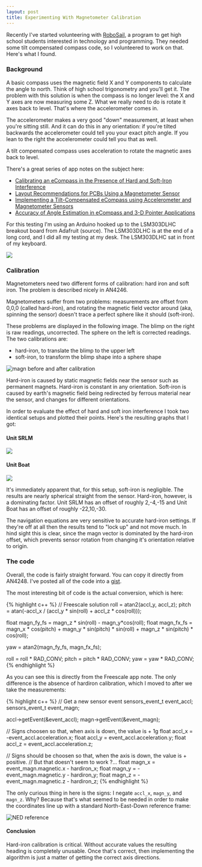 ```yaml
---
layout: post
title: Experimenting With Magnetometer Calibration
---
```



Recently I've started volunteering with [RoboSail](http://www.robosail.org/), a program to get high school students interested in technology and programming. They needed some tilt compensated compass code, so I volunteered to work on that. Here's what I found.


### Background

A basic compass uses the magnetic field X and Y components to calculate the angle to north. Think of high school trigonometry and you'll get it. The problem with this solution is when the compass is no longer level: the X and Y axes are now measuring some Z. What we really need to do is rotate it axes back to level. That's where the accelerometer comes in.

The accelerometer makes a very good "down" measurement, at least when you're sitting still. And it can do this in any orientation: if you're tilted backwards the accelerometer could tell you your exact pitch angle. If you lean to the right the accelerometer could tell you that as well.

A tilt compensated compass uses acceleration to rotate the magnetic axes back to level.

There's a great series of app notes on the subject here:

* [Calibrating an eCompass in the Presence of Hard and Soft-Iron Interference](http://www.freescale.com/files/sensors/doc/app_note/AN4246.pdf)
* [Layout Recommendations for PCBs Using a Magnetometer Sensor](http://www.freescale.com/files/sensors/doc/app_note/AN4247.pdf)
* [Implementing a Tilt-Compensated eCompass using Accelerometer and Magnetometer Sensors](http://www.freescale.com/files/sensors/doc/app_note/AN4248.pdf)
* [Accuracy of Angle Estimation in eCompass and 3-D Pointer Applications](http://www.freescale.com/files/sensors/doc/app_note/AN4249.pdf)

For this testing I'm using an Arduino hooked up to the LSM303DLHC breakout board from Adafruit (source). The LSM303DLHC is at the end of a long cord, and I did all my testing at my desk. The LSM303DLHC sat in front of my keyboard.

![](/public/images/2014/09/16/arduino_hardware.jpg)

### Calibration

Magnetometers need two different forms of calibration: hard iron and soft iron. The problem is described nicely in AN4246.

Magnetometers suffer from two problems: measurements are offset from 0,0,0 (called hard-iron), and rotating the magnetic field vector around (aka, spinning the sensor) doesn't trace a perfect sphere like it should (soft-iron).

These problems are displayed in the following image. The blimp on the right is raw readings, uncorrected. The sphere on the left is corrected readings. The two calibrations are:

* hard-iron, to translate the blimp to the upper left
* soft-iron, to transform the blimp shape into a sphere shape

![magn before and after calibration](/public/images/2014/09/16/magn_calibration.png "(image from page 11 of AN4246)")


Hard-iron is caused by static magnetic fields near the sensor such as permanent magnets. Hard-iron is constant in any orientation. Soft-iron is caused by earth's magnetic field being redirected by ferrous material near the sensor, and changes for different orientations.

In order to evaluate the effect of hard and soft iron interference I took two identical setups and plotted their points. Here's the resulting graphs that I got:

#### Unit SRLM

![](/public/images/2014/09/16/magn_srlm_unit.png)

#### Unit Boat

![](/public/images/2014/09/16/magn_boat_unit.png)

It's immediately apparent that, for this setup, soft-iron is negligible. The results are nearly spherical straight from the sensor. Hard-iron, however, is a dominating factor. Unit SRLM has an offset of roughly 2,-4,-15 and Unit Boat has an offset of roughly -22,10,-30.

The navigation equations are very sensitive to accurate hard-iron settings. If they're off at all then the results tend to "lock up" and not move much. In hind sight this is clear, since the magn vector is dominated by the hard-iron offset, which prevents sensor rotation from changing it's orientation relative to origin.

### The code

Overall, the code is fairly straight forward. You can copy it directly from AN4248. I've posted all of the code into a [gist](https://gist.github.com/srlmproductions/fafee8feed8bd5661266).

The most interesting bit of code is the actual conversion, which is here:

{% highlight c++ %}
// Freescale solution
roll = atan2(accl_y, accl_z);
pitch = atan(-accl_x / (accl_y * sin(roll) + accl_z * cos(roll)));
 
float magn_fy_fs = magn_z * sin(roll) - magn_y*cos(roll);
float magn_fx_fs = magn_x * cos(pitch) + magn_y * sin(pitch) * sin(roll) + magn_z * sin(pitch) * cos(roll);
 
yaw = atan2(magn_fy_fs, magn_fx_fs);
 
roll = roll * RAD_CONV;
pitch = pitch * RAD_CONV;
yaw = yaw * RAD_CONV;
{% endhighlight %}

As you can see this is directly from the Freescale app note. The only difference is the absence of hardiron calibration, which I moved to after we take the measurements:

{% highlight c++ %}
// Get a new sensor event
sensors_event_t event_accl;
sensors_event_t event_magn;
 
accl->getEvent(&event_accl);
magn->getEvent(&event_magn);
 
// Signs choosen so that, when axis is down, the value is + 1g
float accl_x = -event_accl.acceleration.x;
float accl_y = event_accl.acceleration.y;
float accl_z = event_accl.acceleration.z;
 
// Signs should be choosen so that, when the axis is down, the value is + positive.
// But that doesn't seem to work ?...
float magn_x = event_magn.magnetic.x - hardiron_x;
float magn_y = -event_magn.magnetic.y - hardiron_y;
float magn_z = -event_magn.magnetic.z - hardiron_z;
{% endhighlight %}

The only curious thing in here is the signs: I negate `accl_x`, `magn_y`, and `magn_z`. Why? Because that's what seemed to be needed in order to make the coordinates line up with a standard North-East-Down reference frame:

![NED reference](http://www.chrobotics.com/wp-content/uploads/2012/11/Inertial-Frame.png)

#### Conclusion

Hard-iron calibration is critical. Without accurate values the resulting heading is completely unusable. Once that's correct, then implementing the algorithm is just a matter of getting the correct axis directions.

